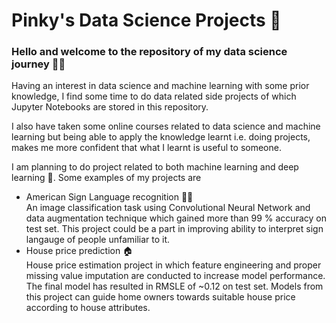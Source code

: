 # Pinky's Data Science Projects :seedling:

### Hello and welcome to the repository of my data science journey 👋🏻

Having an interest in data science and machine learning with some prior knowledge, I find some time to do data related side projects of which Jupyter Notebooks 
are stored in this repository.

I also have taken some online courses related to data science and machine learning but being able to apply the knowledge learnt i.e. doing projects, makes me more confident that what I learnt is useful to someone.

I am planning to do project related to both machine learning and deep learning :robot:. Some examples of my projects are
- American Sign Language recognition ✊🏻 <br/>
  An image classification task using Convolutional Neural Network and data augmentation technique which gained more than 99 % accuracy on test set. This project could be a part in improving ability to interpret sign langauge of people unfamiliar to it.
- House price prediction 🏠 <br/>
  House price estimation project in which feature engineering and proper missing value imputation are conducted to increase model performance. The final model has resulted in RMSLE of ~0.12 on test set. Models from this project can guide home owners towards suitable house price according to house attributes.
